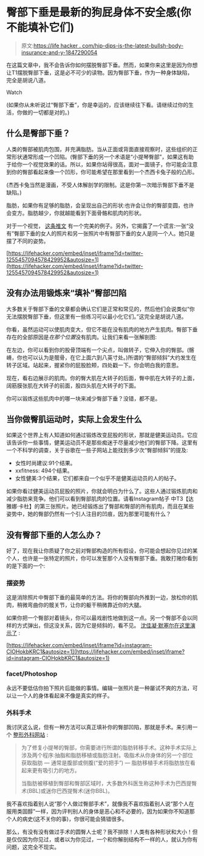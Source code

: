 # 臀部下垂是最新的狗屁身体不安全感(你不能填补它们)

> 原文:[https://life hacker . com/hip-dips-is-the-latest-bullsh-body-insurance-and-y-1847290054](https://lifehacker.com/hip-dips-are-the-latest-bullshit-body-insecurity-and-y-1847290054)

在这篇文章中，我不会告诉你如何摆脱臀部下垂。然而，如果你来这里是因为你想让T1摆脱臀部下垂，这是必不可少的读物。因为臀部下垂，作为一种身体缺陷，完全是胡说八道。

Watch

(如果你从未听说过“臀部下垂”，你是幸运的，应该继续往下看。请继续过你的生活，你做的一切都是对的。)

## 什么是臀部下垂？

人类的臀部被肌肉包围，并充满脂肪。当从正面或背面直接观察时，这些组织的正常形状通常形成一个凹陷。(臀部下垂的另一个术语是“小提琴臀部”，如果这有助于给你一个视觉效果的话。所以，如果你站得很高，面对一面镜子，你可能会注意到你的臀部看起来像一个凹形，你可能希望在那里看到一个杰西卡兔子般的凸形。

(杰西卡兔当然是漫画，不受人体解剖学的限制。这是你第一次暗示臀部下垂不是缺陷。)

脂肪，如果你有足够的脂肪，会呈现出自己的形状:也许会让你的臀部变圆，也许会变方。脂肪越少，你就越能看到下面骨骼和肌肉的形状。

对于一个视觉， [这条推文](https://twitter.com/t0nit0ne/status/1255457094578429952) 有一个完美的例子。另外，它揭露了一个谎言:一张“没有”臀部下垂的女人的照片和另一张照片中有臀部下垂的女人是同一个人。她只是摆了不同的姿势。

 [https://lifehacker.com/embed/inset/iframe?id=twitter-1255457094578429952&autosize=1](https://lifehacker.com/embed/inset/iframe?id=twitter-1255457094578429952&autosize=1) 

## 没有办法用锻炼来“填补”臀部凹陷

大多数关于臀部下垂的文章都会确认它们是正常和常见的，然后他们会说类似“你无法摆脱臀部下垂，但这里有一些练习可以最小化它们。”这完全是胡说八道。

你看，虽然运动可以使肌肉变大，但它不能在没有肌肉的地方产生肌肉。臀部下垂存在的全部原因是*在那个位置*没有肌肉。让我们来看一张解剖图:

在左边，你可以看到你的股骨顶端有一个尖点，叫做转子，它伸入你的臀部。(髂嵴，你也可以认为是髋骨，在它上面六到八英寸处。)所谓的“臀部倾斜”大约发生在转子区域。站起来，握紧你的屁股脸颊，四处戳一下。你会明白我的意思。

现在，看右边展示的肌肉。你的臀大肌在大转子的后面，臀中肌在大转子的上面，阔筋膜张肌在大转子的前面，股四头肌在大转子的下面。

你可以锻炼这些肌肉中的哪一块来减少臀部下垂？没错，都不是。

## 当你做臀肌运动时，实际上会发生什么

如果这个世界上有人知道如何通过锻炼改变屁股的形状，那就是健美运动员。它应该告诉你一些事情，健美运动员不是那些痴迷于尽量减少他们的臀部下降。这里有一个不科学的调查，关于谷歌在一些子网站上能找到多少次“臀部倾斜”的提及:

*   女性时尚建议:91个结果。
*   xxfitness: 494个结果。
*   女性健美:3个结果，它们都来自一个似乎不是健美运动员的人的帖子。

如果你看过健美运动员屁股的照片，你就会明白为什么了。这些人通过锻炼肌肉和减少脂肪来竞争。他们可以看到臀部肌肉的位置。请看Instagram帖子 中T3【达雅娜·卡杜】的第三张照片。她已经锻炼出了臀部和臀部的所有肌肉，而且在某些姿势中，她的臀部仍然有一个引人注目的凹痕，因为那里可能有什么？

## 没有臀部下垂的人怎么办？

好了，现在我让你质疑了你之前对臀部构造的所有假设，你可能会想起你见过的某个人，也许是一张特定的照片，你可以发誓那个人没有臀部下垂。我敢打赌你看到的是下面的一个:

### 摆姿势

这是消除照片中臀部下垂的最简单的方法。将你的臀部向外推到一边，放松你的肌肉，稍微弯曲你的髋关节，让你的躯干稍微靠近你的大腿。

如果你把一个臀部对着镜头，你可以最戏剧性地做到这一点。另一个臀部不会以同样的方式弹出，但这没关系，因为它是倾斜的，看不见。 [沈佳凝·默塞尔在这里演示了](https://www.instagram.com/p/CIOHokbKRC1/?hl=en) :

 [https://lifehacker.com/embed/inset/iframe?id=instagram-CIOHokbKRC1&autosize=1](https://lifehacker.com/embed/inset/iframe?id=instagram-CIOHokbKRC1&autosize=1) 

### facet/Photoshop

永远不要低估你拍下照片后能做的事情。编辑一张照片是一种屡试不爽的方法，可以让一个人的身体看起来不像是真实的样子。

### 外科手术

我讨厌这么说，但有一种方法可以真正填补你的臀部凹陷，那就是手术。来引用一个 [整形外科网站](https://www.sieberplasticsurgery.com/articles/get-a-butt-like-kim-kardashian-by-fixing-your-hip-dips/) :

> 为了修复小提琴的臀部，你需要进行所谓的脂肪转移手术。这种手术实际上涉及两个程序:抽脂和脂肪移植或脂肪注射。吸脂术从你身体的另一个部位获取脂肪 — 通常是腹部或侧腹(“爱的把手”) — 脂肪移植手术将脂肪放在看起来更有吸引力的地方。
> 
> 当脂肪被移植到臀部和臀部区域时，大多数外科医生称这种手术为巴西提臀术(BBL)或迷你巴西提臀术(迷你BBL)。

我不喜欢指着别人说“那个人做过臀部手术”，就像我不喜欢指着别人说“那个人在服用类固醇”一样，因为评判别人的身体是恶心和不必要的，因为如果你不知道那个人的病史(这不关你的事)，你很可能会猜错很多。

那么，有没有没有做过手术的圆臀人士呢？我不排除！人类有各种形状和大小！但是仅仅因为你见过，或者以为你见过，一个和你解剖结构不一样的人，就认为你有问题，这完全不现实。